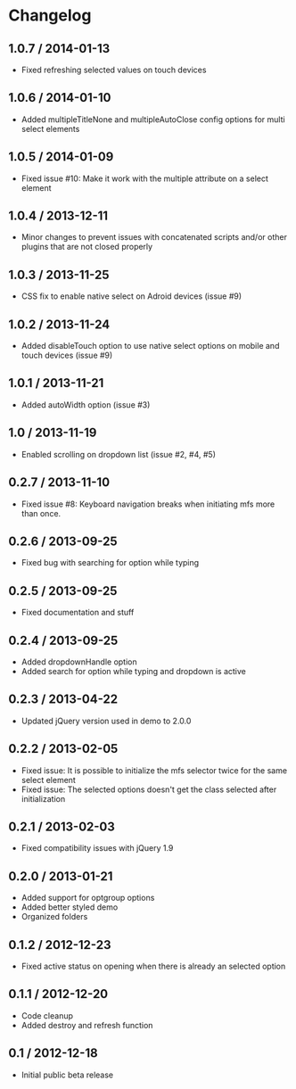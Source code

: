 # Changelog

## 1.0.7 / 2014-01-13

* Fixed refreshing selected values on touch devices

## 1.0.6 / 2014-01-10

* Added multipleTitleNone and multipleAutoClose config options for multi select elements

## 1.0.5 / 2014-01-09

* Fixed issue #10: Make it work with the multiple attribute on a select element

## 1.0.4 / 2013-12-11

* Minor changes to prevent issues with concatenated scripts and/or other plugins that are not closed properly

## 1.0.3 / 2013-11-25

* CSS fix to enable native select on Adroid devices (issue #9)

## 1.0.2 / 2013-11-24

* Added disableTouch option to use native select options on mobile and touch devices (issue #9)

## 1.0.1 / 2013-11-21

* Added autoWidth option (issue #3)

## 1.0 / 2013-11-19

* Enabled scrolling on dropdown list (issue #2, #4, #5)

## 0.2.7 / 2013-11-10

* Fixed issue #8: Keyboard navigation breaks when initiating mfs more than once.

## 0.2.6 / 2013-09-25

* Fixed bug with searching for option while typing

## 0.2.5 / 2013-09-25

* Fixed documentation and stuff

## 0.2.4 / 2013-09-25

* Added dropdownHandle option
* Added search for option while typing and dropdown is active 

## 0.2.3 / 2013-04-22

* Updated jQuery version used in demo to 2.0.0

## 0.2.2 / 2013-02-05

* Fixed issue: It is possible to initialize the mfs selector twice for the same select element
* Fixed issue: The selected options doesn't get the class selected after initialization

## 0.2.1 / 2013-02-03

* Fixed compatibility issues with jQuery 1.9

## 0.2.0 / 2013-01-21

* Added support for optgroup options
* Added better styled demo
* Organized folders

## 0.1.2 / 2012-12-23

* Fixed active status on opening when there is already an selected option

## 0.1.1 / 2012-12-20

* Code cleanup
* Added destroy and refresh function

## 0.1 / 2012-12-18

* Initial public beta release